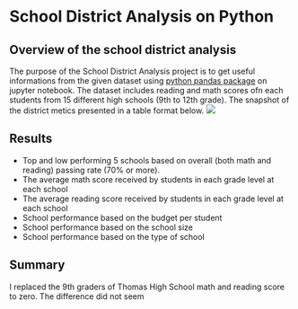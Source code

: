 # School District Analysis on Python
## Overview of the school district analysis
The purpose of the School District Analysis project is to get useful informations from the given dataset using [python pandas package](https://pandas.pydata.org/docs/getting_started/overview.html) on jupyter notebook. The dataset includes reading and math scores ofn each students from 15 different high schools (9th to 12th grade). The snapshot of the district metics presented in a table format below. 
![](https://user-images.githubusercontent.com/64121596/142295953-cb4cf7e9-2af6-4018-b083-03bcfcc0d84e.png)


## Results
- Top and low performing 5 schools based on overall (both math and reading) passing rate (70% or more). 
- The average math score received by students in each grade level at each school
- The average reading score received by students in each grade level at each school
- School performance based on the budget per student
- School performance based on the school size
- School performance based on the type of school


## Summary
I replaced the 9th graders of Thomas High School math and reading score to zero. 
The difference did not seem
